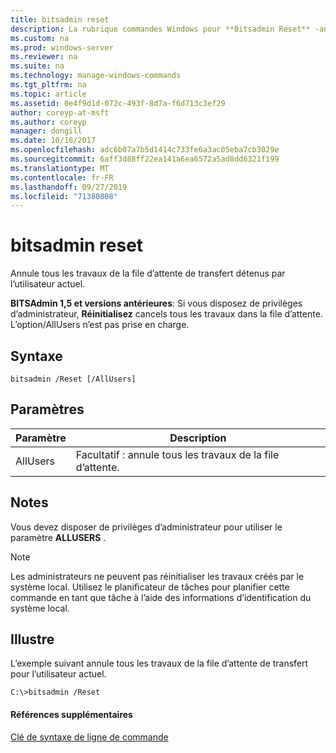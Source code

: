 ```yaml
---
title: bitsadmin reset
description: La rubrique commandes Windows pour **Bitsadmin Reset** -annule tous les travaux de la file d’attente de transfert détenus par l’utilisateur actuel.
ms.custom: na
ms.prod: windows-server
ms.reviewer: na
ms.suite: na
ms.technology: manage-windows-commands
ms.tgt_pltfrm: na
ms.topic: article
ms.assetid: 0e4f9d1d-072c-493f-8d7a-f6d713c3ef29
author: coreyp-at-msft
ms.author: coreyp
manager: dongill
ms.date: 10/16/2017
ms.openlocfilehash: adc6b07a7b5d1414c733fe6a3ac05eba7cb3029e
ms.sourcegitcommit: 6aff3d88ff22ea141a6ea6572a5ad8dd6321f199
ms.translationtype: MT
ms.contentlocale: fr-FR
ms.lasthandoff: 09/27/2019
ms.locfileid: "71380808"
---
```

# <a name="bitsadmin-reset"></a>bitsadmin reset

Annule tous les travaux de la file d’attente de transfert détenus par l’utilisateur actuel.

**BITSAdmin 1,5 et versions antérieures**: Si vous disposez de privilèges d’administrateur, **Réinitialisez** cancels tous les travaux dans la file d’attente. L’option/AllUsers n’est pas prise en charge.

## <a name="syntax"></a>Syntaxe

```
bitsadmin /Reset [/AllUsers]
```

## <a name="parameters"></a>Paramètres

|Paramètre|Description|
|---------|-----------|
|AllUsers|Facultatif : annule tous les travaux de la file d’attente.|

## <a name="remarks"></a>Notes

Vous devez disposer de privilèges d’administrateur pour utiliser le paramètre **ALLUSERS** .

> [!NOTE]
> Les administrateurs ne peuvent pas réinitialiser les travaux créés par le système local. Utilisez le planificateur de tâches pour planifier cette commande en tant que tâche à l’aide des informations d’identification du système local.

## <a name="BKMK_examples"></a>Illustre

L’exemple suivant annule tous les travaux de la file d’attente de transfert pour l’utilisateur actuel.
```
C:\>bitsadmin /Reset
```

#### <a name="additional-references"></a>Références supplémentaires

[Clé de syntaxe de ligne de commande](command-line-syntax-key.md)